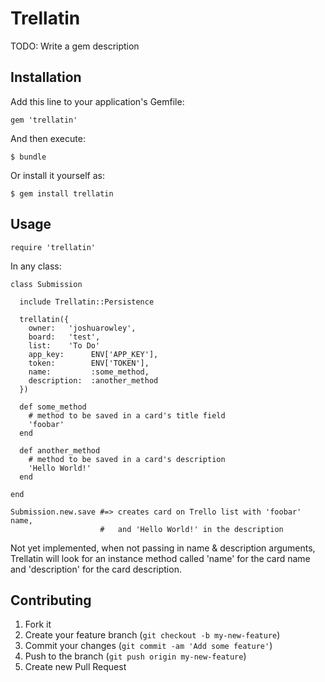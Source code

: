 # Trellatin

TODO: Write a gem description

## Installation

Add this line to your application's Gemfile:

    gem 'trellatin'

And then execute:

    $ bundle

Or install it yourself as:

    $ gem install trellatin

## Usage

    require 'trellatin'

In any class:

    class Submission

      include Trellatin::Persistence
      
      trellatin({
        owner:   'joshuarowley',
        board:   'test',
        list:    'To Do'
        app_key:      ENV['APP_KEY'],
        token:        ENV['TOKEN'],
        name:         :some_method,
        description:  :another_method
      })

      def some_method
        # method to be saved in a card's title field
        'foobar'
      end

      def another_method
        # method to be saved in a card's description
        'Hello World!'
      end

    end

    Submission.new.save #=> creates card on Trello list with 'foobar' name,
                        #   and 'Hello World!' in the description

Not yet implemented, when not passing in name & description arguments, 
Trellatin will look for an instance method called 'name' for the card 
name and 'description' for the card description.


## Contributing

1. Fork it
2. Create your feature branch (`git checkout -b my-new-feature`)
3. Commit your changes (`git commit -am 'Add some feature'`)
4. Push to the branch (`git push origin my-new-feature`)
5. Create new Pull Request
